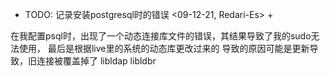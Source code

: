 + TODO: 记录安装postgresql时的错误  <09-12-21, Redari-Es> +

在我配置psql时，出现了一个动态连接库文件的错误，其结果导致了我的sudo无法使用，
最后是根据live里的系统的动态库更改过来的
导致的原因可能是更新导致，旧连接被覆盖掉了
libldap
libldbr

